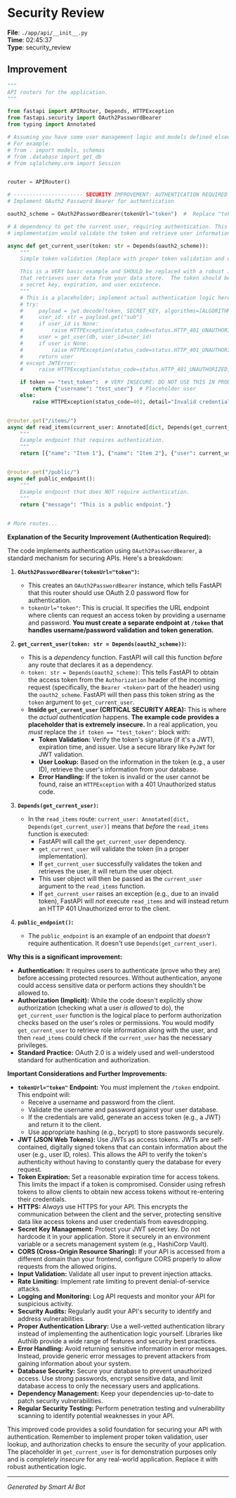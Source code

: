 # Security Review

**File**: `./app/api/__init__.py`  
**Time**: 02:45:37  
**Type**: security_review

## Improvement

```python
"""
API routers for the application.
"""

from fastapi import APIRouter, Depends, HTTPException
from fastapi.security import OAuth2PasswordBearer
from typing import Annotated

# Assuming you have some user management logic and models defined elsewhere
# For example:
# from . import models, schemas
# from .database import get_db
# from sqlalchemy.orm import Session


router = APIRouter()

# ---------------------- SECURITY IMPROVEMENT: AUTHENTICATION REQUIRED ----------------------
# Implement OAuth2 Password Bearer for authentication

oauth2_scheme = OAuth2PasswordBearer(tokenUrl="token")  #  Replace "token" with your actual token endpoint

# A dependency to get the current user, requiring authentication. This is a simplified example.  A real-world
# implementation would validate the token and retrieve user information from a database or other source.

async def get_current_user(token: str = Depends(oauth2_scheme)):
    """
    Simple token validation (Replace with proper token validation and user lookup!)

    This is a VERY basic example and SHOULD be replaced with a robust JWT validation process
    that retrieves user data from your data store.  The token should be validated against
    a secret key, expiration, and user existence.
    """
    # This is a placeholder; implement actual authentication logic here.  For example:
    # try:
    #     payload = jwt.decode(token, SECRET_KEY, algorithms=[ALGORITHM])
    #     user_id: str = payload.get("sub")
    #     if user_id is None:
    #         raise HTTPException(status_code=status.HTTP_401_UNAUTHORIZED, detail="Could not validate credentials")
    #     user = get_user(db, user_id=user_id)
    #     if user is None:
    #         raise HTTPException(status_code=status.HTTP_401_UNAUTHORIZED, detail="Could not validate credentials")
    #     return user
    # except JWTError:
    #     raise HTTPException(status_code=status.HTTP_401_UNAUTHORIZED, detail="Could not validate credentials")

    if token == "test_token":  # VERY INSECURE: DO NOT USE THIS IN PRODUCTION
        return {"username": "test_user"}  # Placeholder user
    else:
        raise HTTPException(status_code=401, detail="Invalid credentials")


@router.get("/items/")
async def read_items(current_user: Annotated[dict, Depends(get_current_user)]):
    """
    Example endpoint that requires authentication.
    """
    return [{"name": "Item 1"}, {"name": "Item 2"}, {"user": current_user}]


@router.get("/public/")
async def public_endpoint():
    """
    Example endpoint that does NOT require authentication.
    """
    return {"message": "This is a public endpoint."}


# More routes...
```

**Explanation of the Security Improvement (Authentication Required):**

The code implements authentication using `OAuth2PasswordBearer`, a standard mechanism for securing APIs.  Here's a breakdown:

1. **`OAuth2PasswordBearer(tokenUrl="token")`:**
   - This creates an `OAuth2PasswordBearer` instance, which tells FastAPI that this router should use OAuth 2.0 password flow for authentication.
   - `tokenUrl="token"`:  This is crucial.  It specifies the URL endpoint where clients can request an access token by providing a username and password.  **You must create a separate endpoint at `/token` that handles username/password validation and token generation.**

2. **`get_current_user(token: str = Depends(oauth2_scheme))`:**
   - This is a *dependency* function. FastAPI will call this function *before* any route that declares it as a dependency.
   - `token: str = Depends(oauth2_scheme)`:  This tells FastAPI to obtain the access token from the `Authorization` header of the incoming request (specifically, the `Bearer <token>` part of the header) using the `oauth2_scheme`. FastAPI will then pass this token string as the `token` argument to `get_current_user`.
   - **Inside `get_current_user` (CRITICAL SECURITY AREA):** This is where the *actual authentication* happens.  **The example code provides a placeholder that is extremely insecure.**  In a real application, you *must* replace the `if token == "test_token":` block with:
     - **Token Validation:** Verify the token's signature (if it's a JWT), expiration time, and issuer.  Use a secure library like `PyJWT` for JWT validation.
     - **User Lookup:**  Based on the information in the token (e.g., a user ID), retrieve the user's information from your database.
     - **Error Handling:** If the token is invalid or the user cannot be found, raise an `HTTPException` with a 401 Unauthorized status code.

3. **`Depends(get_current_user)`:**
   - In the `read_items` route:  `current_user: Annotated[dict, Depends(get_current_user)]` means that *before* the `read_items` function is executed:
     - FastAPI will call the `get_current_user` dependency.
     - `get_current_user` will validate the token (in a proper implementation).
     - If `get_current_user` successfully validates the token and retrieves the user, it will return the user object.
     - This user object will then be passed as the `current_user` argument to the `read_items` function.
     - If `get_current_user` raises an exception (e.g., due to an invalid token), FastAPI will *not* execute `read_items` and will instead return an HTTP 401 Unauthorized error to the client.

4. **`public_endpoint()`:**
   - The `public_endpoint` is an example of an endpoint that *doesn't* require authentication.  It doesn't use `Depends(get_current_user)`.

**Why this is a significant improvement:**

- **Authentication:**  It requires users to authenticate (prove who they are) before accessing protected resources. Without authentication, anyone could access sensitive data or perform actions they shouldn't be allowed to.
- **Authorization (Implicit):**  While the code doesn't explicitly show authorization (checking what a user *is allowed* to do), the `get_current_user` function is the logical place to perform authorization checks based on the user's roles or permissions.  You would modify `get_current_user` to retrieve role information along with the user, and then `read_items` could check if the `current_user` has the necessary privileges.
- **Standard Practice:** OAuth 2.0 is a widely used and well-understood standard for authentication and authorization.

**Important Considerations and Further Improvements:**

- **`tokenUrl="token"` Endpoint:**  You *must* implement the `/token` endpoint.  This endpoint will:
   - Receive a username and password from the client.
   - Validate the username and password against your user database.
   - If the credentials are valid, generate an access token (e.g., a JWT) and return it to the client.
   - Use appropriate hashing (e.g., bcrypt) to store passwords securely.
- **JWT (JSON Web Tokens):**  Use JWTs as access tokens. JWTs are self-contained, digitally signed tokens that can contain information about the user (e.g., user ID, roles). This allows the API to verify the token's authenticity without having to constantly query the database for every request.
- **Token Expiration:**  Set a reasonable expiration time for access tokens.  This limits the impact if a token is compromised.  Consider using refresh tokens to allow clients to obtain new access tokens without re-entering their credentials.
- **HTTPS:**  *Always* use HTTPS for your API.  This encrypts the communication between the client and the server, protecting sensitive data like access tokens and user credentials from eavesdropping.
- **Secret Key Management:**  Protect your JWT secret key.  Do not hardcode it in your application. Store it securely in an environment variable or a secrets management system (e.g., HashiCorp Vault).
- **CORS (Cross-Origin Resource Sharing):**  If your API is accessed from a different domain than your frontend, configure CORS properly to allow requests from the allowed origins.
- **Input Validation:**  Validate all user input to prevent injection attacks.
- **Rate Limiting:**  Implement rate limiting to prevent denial-of-service attacks.
- **Logging and Monitoring:**  Log API requests and monitor your API for suspicious activity.
- **Security Audits:**  Regularly audit your API's security to identify and address vulnerabilities.
- **Proper Authentication Library:**  Use a well-vetted authentication library instead of implementing the authentication logic yourself.  Libraries like Authlib provide a wide range of features and security best practices.
- **Error Handling:** Avoid returning sensitive information in error messages.  Instead, provide generic error messages to prevent attackers from gaining information about your system.
- **Database Security:**  Secure your database to prevent unauthorized access. Use strong passwords, encrypt sensitive data, and limit database access to only the necessary users and applications.
- **Dependency Management:**  Keep your dependencies up-to-date to patch security vulnerabilities.
- **Regular Security Testing:** Perform penetration testing and vulnerability scanning to identify potential weaknesses in your API.

This improved code provides a solid foundation for securing your API with authentication. Remember to implement proper token validation, user lookup, and authorization checks to ensure the security of your application.  The placeholder in `get_current_user` is for demonstration purposes only and is *completely insecure* for any real-world application.  Replace it with robust authentication logic.

---
*Generated by Smart AI Bot*
